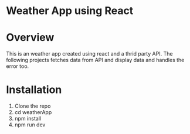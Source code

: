 # Weather App using React

# Overview
This is an weather app created using react and a thrid party API. The following projects fetches data from API and display data and handles the error too.

# Installation
1. Clone the repo
2. cd weatherApp
3. npm install
4. npm run dev
